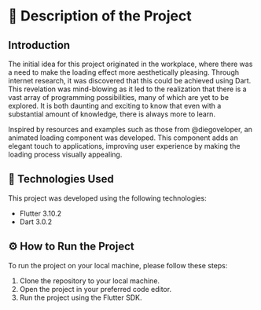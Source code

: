 # 📌 Description of the Project

## Introduction
The initial idea for this project originated in the workplace, where there was a need to make the loading effect more aesthetically pleasing. Through internet research, it was discovered that this could be achieved using Dart. This revelation was mind-blowing as it led to the realization that there is a vast array of programming possibilities, many of which are yet to be explored. It is both daunting and exciting to know that even with a substantial amount of knowledge, there is always more to learn.

Inspired by resources and examples such as those from @diegoveloper, an animated loading component was developed. This component adds an elegant touch to applications, improving user experience by making the loading process visually appealing.

## 📃 Technologies Used
This project was developed using the following technologies:

- Flutter 3.10.2
- Dart 3.0.2

## ⚙️ How to Run the Project

To run the project on your local machine, please follow these steps:

1. Clone the repository to your local machine.
2. Open the project in your preferred code editor.
3. Run the project using the Flutter SDK.
